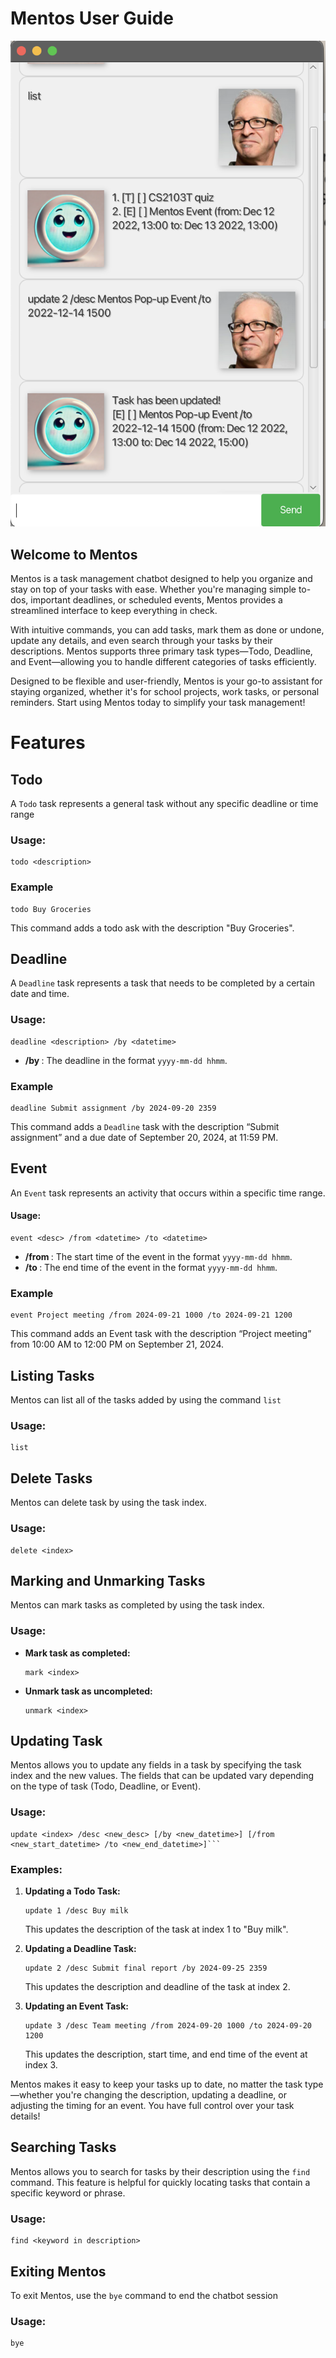 # Mentos User Guide

![Ui.png](Ui.png)

## Welcome to Mentos
Mentos is a task management chatbot designed to help you organize and stay on top of your tasks with ease. Whether you're managing simple to-dos, important deadlines, or scheduled events, Mentos provides a streamlined interface to keep everything in check.

With intuitive commands, you can add tasks, mark them as done or undone, update any details, and even search through your tasks by their descriptions. Mentos supports three primary task types—Todo, Deadline, and Event—allowing you to handle different categories of tasks efficiently.

Designed to be flexible and user-friendly, Mentos is your go-to assistant for staying organized, whether it's for school projects, work tasks, or personal reminders. Start using Mentos today to simplify your task management!
# Features

## Todo
A `Todo` task represents a general task without any specific deadline or time range

### Usage:
```declarative
todo <description>
```

### Example
```declarative
todo Buy Groceries
```
This command adds a todo ask with the description "Buy Groceries".

## Deadline 
A `Deadline` task represents a task that needs to be completed by a certain date and time.

### Usage:
```declarative
deadline <description> /by <datetime>
```
- **/by <datetime>**: The deadline in the format `yyyy-mm-dd hhmm`.

### Example
```declarative
deadline Submit assignment /by 2024-09-20 2359
```
This command adds a `Deadline` task with the description “Submit assignment” and a due date of September 20, 2024, at 11:59 PM.

## Event
An `Event` task represents an activity that occurs within a specific time range.

#### Usage:
```declarative
event <desc> /from <datetime> /to <datetime>
```
- **/from <datetime>**: The start time of the event in the format `yyyy-mm-dd hhmm`.
- **/to <datetime>**: The end time of the event in the format `yyyy-mm-dd hhmm`.

### Example
```declarative
event Project meeting /from 2024-09-21 1000 /to 2024-09-21 1200
```
This command adds an Event task with the description “Project meeting” from 10:00 AM to 12:00 PM on September 21, 2024.



## Listing Tasks
Mentos can list all of the tasks added by using the command `list`

### Usage:
```declarative
list
```

## Delete Tasks
Mentos can delete task by using the task index.

### Usage:
```declarative
delete <index>
```

## Marking and Unmarking Tasks
Mentos can mark tasks as completed by using the task index.

### Usage:
- **Mark task as completed:**
    ```
    mark <index>
    ```
- **Unmark task as uncompleted:**
    ```
    unmark <index>
    ```
## Updating Task
Mentos allows you to update any fields in a task by specifying the task index and the new values. The fields that can be updated vary depending on the type of task (Todo, Deadline, or Event).

### Usage:
```declarative
update <index> /desc <new_desc> [/by <new_datetime>] [/from <new_start_datetime> /to <new_end_datetime>]```
```
### Examples:
1. **Updating a Todo Task:**
    ```
    update 1 /desc Buy milk
    ```
    This updates the description of the task at index 1 to "Buy milk".


2. **Updating a Deadline Task:**
    ```
    update 2 /desc Submit final report /by 2024-09-25 2359
    ```
    This updates the description and deadline of the task at index 2.


3. **Updating an Event Task:**
    ```
    update 3 /desc Team meeting /from 2024-09-20 1000 /to 2024-09-20 1200
    ```
    This updates the description, start time, and end time of the event at index 3.

Mentos makes it easy to keep your tasks up to date, no matter the task type—whether you're changing the description, updating a deadline, or adjusting the timing for an event. You have full control over your task details!


## Searching Tasks
Mentos allows you to search for tasks by their description using the `find` command. This feature is helpful for quickly locating tasks that contain a specific keyword or phrase.

### Usage:
```declarative
find <keyword in description>
```
## Exiting Mentos
To exit Mentos, use the `bye` command to end the chatbot session
### Usage:
```declarative
bye
```
